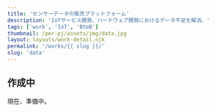 ```yaml
---
title: 'センサーデータの販売プラットフォーム'
description: 'IoTサービス開発、ハードウェア開発におけるデータ不足を解消。'
tags: ['work', 'IoT', 'BtoB']
thumbnail: /per-pj/assets/img/data.jpg
layout: layouts/work-detail.njk
permalink: '/works/{{ slug }}/'
slug: 'data'
---
```


## 作成中

現在、準備中。
